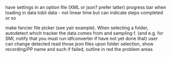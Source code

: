 have settings in an option file (XML or json? prefer latter)
progress bar when loading in data tobii data - not linear time but can indicate steps completed or so

make fancier file picker (see yair example). When selecting a folder, autodetect which tracker the data comes from and sampling f. (and e.g. for SMI, notify that you must run idfconverter if have not yet done that)
user can change detected
read those json files upon folder selection, show recording/PP name and such
if failed, outline in red the problem areas
